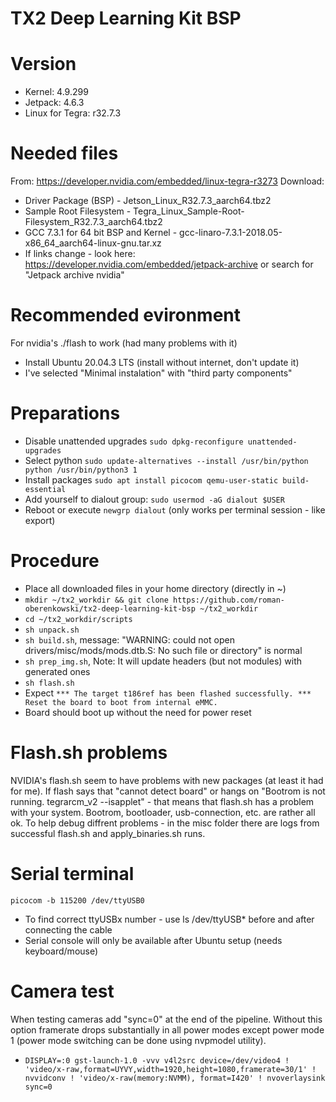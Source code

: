 TX2 Deep Learning Kit BSP
=========================
# Version
- Kernel: 4.9.299
- Jetpack: 4.6.3
- Linux for Tegra: r32.7.3

# Needed files
From: https://developer.nvidia.com/embedded/linux-tegra-r3273 Download: 
- Driver Package (BSP) - Jetson_Linux_R32.7.3_aarch64.tbz2
- Sample Root Filesystem - Tegra_Linux_Sample-Root-Filesystem_R32.7.3_aarch64.tbz2
- GCC 7.3.1 for 64 bit BSP and Kernel - gcc-linaro-7.3.1-2018.05-x86_64_aarch64-linux-gnu.tar.xz
- If links change - look here: https://developer.nvidia.com/embedded/jetpack-archive or search for "Jetpack archive nvidia"

# Recommended evironment 
For nvidia's ./flash to work (had many problems with it)
- Install Ubuntu 20.04.3 LTS (install without internet, don't update it)
- I've selected "Minimal instalation" with "third party components"

# Preparations
- Disable unattended upgrades `sudo dpkg-reconfigure unattended-upgrades`
- Select python `sudo update-alternatives --install /usr/bin/python python /usr/bin/python3 1`
- Install packages `sudo apt install picocom qemu-user-static build-essential`
- Add yourself to dialout group: `sudo usermod -aG dialout $USER`
- Reboot or execute `newgrp dialout` (only works per terminal session - like export)

# Procedure
- Place all downloaded files in your home directory (directly in ~)
- `mkdir ~/tx2_workdir && git clone https://github.com/roman-oberenkowski/tx2-deep-learning-kit-bsp ~/tx2_workdir`
- `cd ~/tx2_workdir/scripts`
- `sh unpack.sh`
- `sh build.sh`, message: "WARNING: could not open drivers/misc/mods/mods.dtb.S: No such file or directory" is normal
- `sh prep_img.sh`, Note: It will update headers (but not modules) with generated ones 
- `sh flash.sh`
- Expect `*** The target t186ref has been flashed successfully. *** Reset the board to boot from internal eMMC.`
- Board should boot up without the need for power reset

# Flash.sh problems
NVIDIA's flash.sh seem to have problems with new packages (at least it had for me). If flash says that "cannot detect board" or hangs on "Bootrom is not running. tegrarcm_v2 --isapplet" - that means that flash.sh has a problem with your system. Bootrom, bootloader, usb-connection, etc. are rather all ok. To help debug diffrent problems - in the misc folder there are logs from successful flash.sh and apply_binaries.sh runs.

# Serial terminal
`picocom -b 115200 /dev/ttyUSB0` 
- To find correct ttyUSBx number - use ls /dev/ttyUSB* before and after connecting the cable
- Serial console will only be available after Ubuntu setup (needs keyboard/mouse)

# Camera test
When testing cameras add "sync=0" at the end of the pipeline. Without this option framerate drops substantially in all power modes except power mode 1 (power mode switching can be done using nvpmodel utility).
- `DISPLAY=:0 gst-launch-1.0 -vvv v4l2src device=/dev/video4 ! 'video/x-raw,format=UYVY,width=1920,height=1080,framerate=30/1' ! nvvidconv ! 'video/x-raw(memory:NVMM), format=I420' ! nvoverlaysink sync=0`

